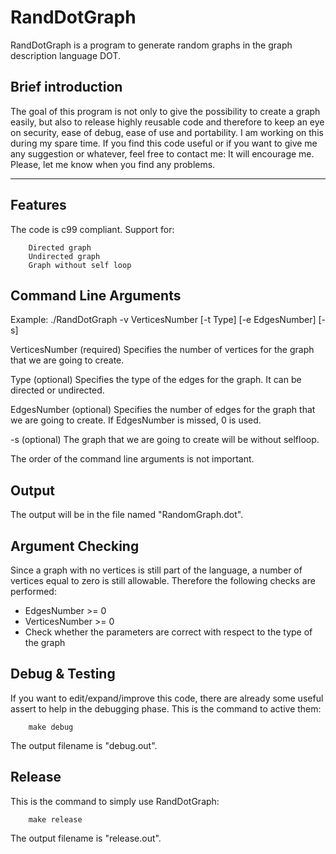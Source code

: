 RandDotGraph
============

RandDotGraph is a program to generate random graphs in the graph description
language DOT.

Brief introduction
--------------

The goal of this program is not only to give the possibility to create a graph
easily, but also to release highly reusable code and therefore to keep an eye
on security, ease of debug, ease of use and portability.
I am working on this during my spare time.
If you find this code useful or if you want to give me any suggestion or
whatever, feel free to contact me: It will encourage me.
Please, let me know when you find any problems.

----------------------
Features
----------------------

The code is c99 compliant.
Support for:

        Directed graph
        Undirected graph
        Graph without self loop

Command Line Arguments
--------------

Example:  ./RandDotGraph -v VerticesNumber [-t Type] [-e EdgesNumber] [-s]

VerticesNumber
        (required) Specifies the number of vertices for the graph that we are
                   going to create.

Type
        (optional) Specifies the type of the edges for the graph.
                   It can be directed or undirected.

EdgesNumber
        (optional) Specifies the number of edges for the graph that we are going
                   to create.
                   If EdgesNumber is missed, 0 is used.

-s
        (optional) The graph that we are going to create will be without
                   selfloop.

The order of the command line arguments is not important.

Output
--------------

The output will be in the file named "RandomGraph.dot".

Argument Checking
--------------

Since a graph with no vertices is still part of the language, a number of
vertices equal to zero is still allowable.
Therefore the following checks are performed:

- EdgesNumber >= 0
- VerticesNumber >= 0
- Check whether the parameters are correct with respect to the type of the graph

Debug & Testing
--------------

If you want to edit/expand/improve this code, there are already some useful
assert to help in the debugging phase.
This is the command to active them:

        make debug

The output filename is "debug.out".

Release
--------------

This is the command to simply use RandDotGraph:

        make release

The output filename is "release.out".
